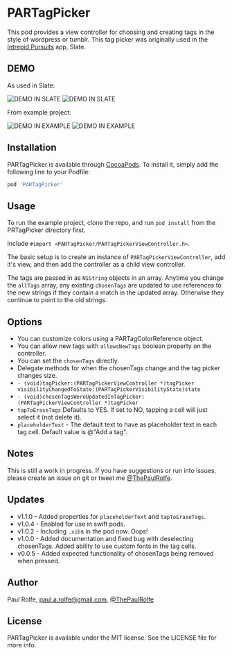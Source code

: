 # PARTagPicker

This pod provides a view controller for choosing and creating tags in the style of wordpress or tumblr. This tag picker was originally used in the [Intrepid Pursuits](http://intrepid.io) app, Slate.

## DEMO

As used in Slate:

![DEMO IN SLATE](https://s3.amazonaws.com/Paul.Image.Bucket/PRTagPicker/tag_record1.gif)
![DEMO IN SLATE](https://s3.amazonaws.com/Paul.Image.Bucket/PRTagPicker/tag_record4.gif)

From example project:

![DEMO IN EXAMPLE](https://s3.amazonaws.com/Paul.Image.Bucket/PRTagPicker/tag_record2.gif)
![DEMO IN EXAMPLE](https://s3.amazonaws.com/Paul.Image.Bucket/PRTagPicker/tag_record3.gif)

## Installation

PARTagPicker is available through [CocoaPods](http://cocoapods.org). To install
it, simply add the following line to your Podfile:

```ruby
pod 'PARTagPicker'
```

## Usage

To run the example project, clone the repo, and run `pod install` from the PRTagPicker directory first.

Include `#import <PARTagPicker/PARTagPickerViewController.h>`.

The basic setup is to create an instance of `PARTagPickerViewController`, add it's view, and then add the controller as a child view controller.

The tags are passed in as `NSString` objects in an array. Anytime you change the `allTags` array, any existing `chosenTags` are updated to use references to the new strings if they contain a match in the updated array. Otherwise they continue to point to the old strings.

## Options
* You can customize colors using a PARTagColorReference object.
* You can allow new tags with `allowsNewTags` boolean property on the controller.
* You can set the `chosenTags` directly.
* Delegate methods for when the chosenTags change and the tag picker changes size.
* `- (void)tagPicker:(PARTagPickerViewController *)tagPicker visibilityChangedToState:(PARTagPickerVisibilityState)state `
* `- (void)chosenTagsWereUpdatedInTagPicker:(PARTagPickerViewController *)tagPicker`
* `tapToEraseTags` Defaults to YES. If set to NO, tapping a cell will just select it (not delete it).
* `placeholderText` - The default text to have as placeholder text in each tag cell. Default value is @"Add a tag".

## Notes

This is still a work in progress. If you have suggestions or run into issues, please create an issue on git or tweet me [@ThePaulRolfe](http://twitter.com/thepaulrolfe).

## Updates
* v1.1.0 - Added properties for `placeholderText` and `tapToEraseTags`.
* v1.0.4 - Enabled for use in swift pods.
* v1.0.2 - Including `.xib`s in the pod now. Oops!
* v1.0.0 - Added documentation and fixed bug with deselecting chosenTags. Added ability to use custom fonts in the tag cells.
* v0.0.5 - Added expected functionality of chosenTags being removed when pressed.


## Author

Paul Rolfe, paul.a.rolfe@gmail.com, [@ThePaulRolfe](http://twitter.com/thepaulrolfe)

## License

PARTagPicker is available under the MIT license. See the LICENSE file for more info.

